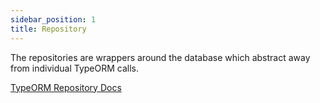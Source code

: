```yaml
---
sidebar_position: 1
title: Repository
---
```


The repositories are wrappers around the database which abstract away from individual TypeORM calls.

[TypeORM Repository Docs](https://github.com/typeorm/typeorm/blob/master/docs/repository-api.md)